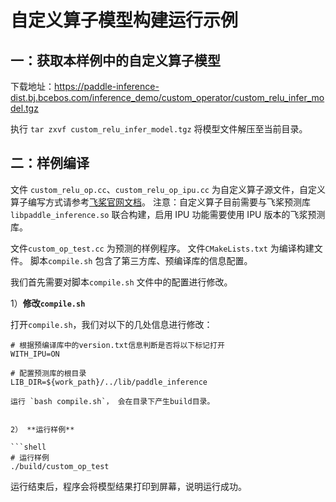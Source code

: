 # 自定义算子模型构建运行示例

## 一：获取本样例中的自定义算子模型
下载地址：https://paddle-inference-dist.bj.bcebos.com/inference_demo/custom_operator/custom_relu_infer_model.tgz

执行 `tar zxvf custom_relu_infer_model.tgz` 将模型文件解压至当前目录。

## 二：**样例编译**

文件 `custom_relu_op.cc`、`custom_relu_op_ipu.cc` 为自定义算子源文件，自定义算子编写方式请参考[飞桨官网文档](https://www.paddlepaddle.org.cn/documentation/docs/zh/guides/index_cn.html)。
注意：自定义算子目前需要与飞桨预测库 `libpaddle_inference.so` 联合构建，启用 IPU 功能需要使用 IPU 版本的飞浆预测库。

文件`custom_op_test.cc` 为预测的样例程序。
文件`CMakeLists.txt` 为编译构建文件。
脚本`compile.sh` 包含了第三方库、预编译库的信息配置。

我们首先需要对脚本`compile.sh` 文件中的配置进行修改。

1）**修改`compile.sh`**

打开`compile.sh`，我们对以下的几处信息进行修改：

```shell
# 根据预编译库中的version.txt信息判断是否将以下标记打开
WITH_IPU=ON

# 配置预测库的根目录
LIB_DIR=${work_path}/../lib/paddle_inference

运行 `bash compile.sh`， 会在目录下产生build目录。


2） **运行样例**

```shell
# 运行样例
./build/custom_op_test
```

运行结束后，程序会将模型结果打印到屏幕，说明运行成功。
